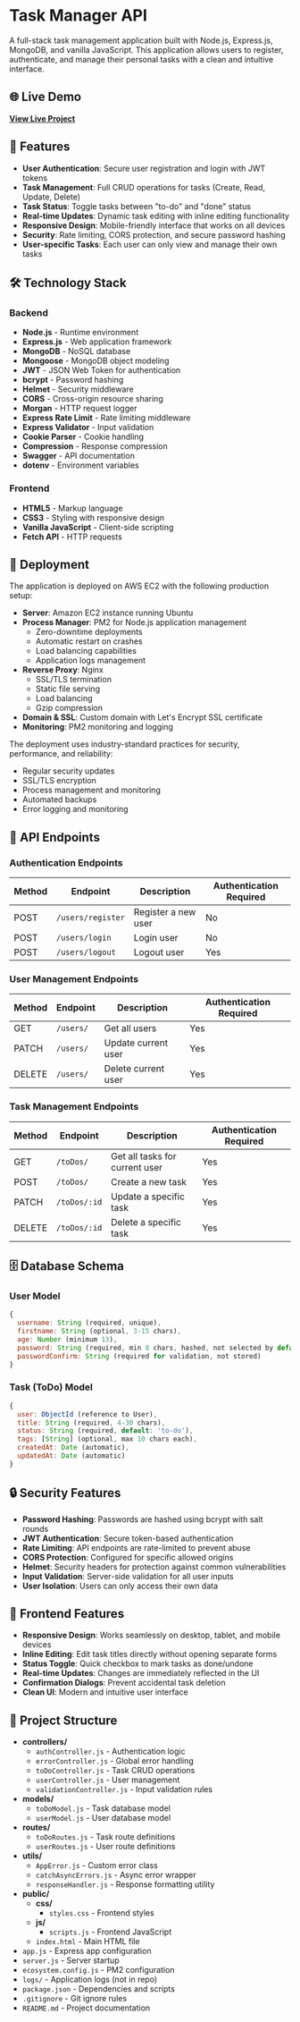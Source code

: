 # Task Manager API
A full-stack task management application built with Node.js, Express.js, MongoDB, and vanilla JavaScript. This application allows users to register, authenticate, and manage their personal tasks with a clean and intuitive interface.

## 🌐 Live Demo

**[View Live Project](https://task-manager.me/)**

## 🚀 Features

- **User Authentication**: Secure user registration and login with JWT tokens
- **Task Management**: Full CRUD operations for tasks (Create, Read, Update, Delete)
- **Task Status**: Toggle tasks between "to-do" and "done" status
- **Real-time Updates**: Dynamic task editing with inline editing functionality
- **Responsive Design**: Mobile-friendly interface that works on all devices
- **Security**: Rate limiting, CORS protection, and secure password hashing
- **User-specific Tasks**: Each user can only view and manage their own tasks

## 🛠️ Technology Stack

### Backend
- **Node.js** - Runtime environment
- **Express.js** - Web application framework
- **MongoDB** - NoSQL database
- **Mongoose** - MongoDB object modeling
- **JWT** - JSON Web Token for authentication
- **bcrypt** - Password hashing
- **Helmet** - Security middleware
- **CORS** - Cross-origin resource sharing
- **Morgan** - HTTP request logger
- **Express Rate Limit** - Rate limiting middleware
- **Express Validator** - Input validation
- **Cookie Parser** - Cookie handling
- **Compression** - Response compression
- **Swagger** - API documentation
- **dotenv** - Environment variables

### Frontend
- **HTML5** - Markup language
- **CSS3** - Styling with responsive design
- **Vanilla JavaScript** - Client-side scripting
- **Fetch API** - HTTP requests

## 🚀 Deployment

The application is deployed on AWS EC2 with the following production setup:

- **Server**: Amazon EC2 instance running Ubuntu
- **Process Manager**: PM2 for Node.js application management
  - Zero-downtime deployments
  - Automatic restart on crashes
  - Load balancing capabilities
  - Application logs management
- **Reverse Proxy**: Nginx
  - SSL/TLS termination
  - Static file serving
  - Load balancing
  - Gzip compression
- **Domain & SSL**: Custom domain with Let's Encrypt SSL certificate
- **Monitoring**: PM2 monitoring and logging

The deployment uses industry-standard practices for security, performance, and reliability:
- Regular security updates
- SSL/TLS encryption
- Process management and monitoring
- Automated backups
- Error logging and monitoring
## 📡 API Endpoints

### Authentication Endpoints

| Method | Endpoint | Description | Authentication Required |
|--------|----------|-------------|------------------------|
| POST | `/users/register` | Register a new user | No |
| POST | `/users/login` | Login user | No |
| POST | `/users/logout` | Logout user | Yes |

### User Management Endpoints

| Method | Endpoint | Description | Authentication Required |
|--------|----------|-------------|------------------------|
| GET | `/users/` | Get all users | Yes |
| PATCH | `/users/` | Update current user | Yes |
| DELETE | `/users/` | Delete current user | Yes |

### Task Management Endpoints

| Method | Endpoint | Description | Authentication Required |
|--------|----------|-------------|------------------------|
| GET | `/toDos/` | Get all tasks for current user | Yes |
| POST | `/toDos/` | Create a new task | Yes |
| PATCH | `/toDos/:id` | Update a specific task | Yes |
| DELETE | `/toDos/:id` | Delete a specific task | Yes |


## 🗄️ Database Schema

### User Model
```javascript
{
  username: String (required, unique),
  firstname: String (optional, 3-15 chars),
  age: Number (minimum 13),
  password: String (required, min 8 chars, hashed, not selected by default),
  passwordConfirm: String (required for validation, not stored)
}
```

### Task (ToDo) Model
```javascript
{
  user: ObjectId (reference to User),
  title: String (required, 4-30 chars),
  status: String (required, default: 'to-do'),
  tags: [String] (optional, max 10 chars each),
  createdAt: Date (automatic),
  updatedAt: Date (automatic)
}
```

## 🔒 Security Features

- **Password Hashing**: Passwords are hashed using bcrypt with salt rounds
- **JWT Authentication**: Secure token-based authentication
- **Rate Limiting**: API endpoints are rate-limited to prevent abuse
- **CORS Protection**: Configured for specific allowed origins
- **Helmet**: Security headers for protection against common vulnerabilities
- **Input Validation**: Server-side validation for all user inputs
- **User Isolation**: Users can only access their own data

## 🎨 Frontend Features

- **Responsive Design**: Works seamlessly on desktop, tablet, and mobile devices
- **Inline Editing**: Edit task titles directly without opening separate forms
- **Status Toggle**: Quick checkbox to mark tasks as done/undone
- **Real-time Updates**: Changes are immediately reflected in the UI
- **Confirmation Dialogs**: Prevent accidental task deletion
- **Clean UI**: Modern and intuitive user interface

## 📁 Project Structure

- **controllers/**
  - `authController.js` - Authentication logic
  - `errorController.js` - Global error handling
  - `toDoController.js` - Task CRUD operations
  - `userController.js` - User management
  - `validationController.js` - Input validation rules
- **models/**
  - `toDoModel.js` - Task database model
  - `userModel.js` - User database model
- **routes/**
  - `toDoRoutes.js` - Task route definitions
  - `userRoutes.js` - User route definitions
- **utils/**
  - `AppError.js` - Custom error class
  - `catchAsyncErrors.js` - Async error wrapper
  - `responseHandler.js` - Response formatting utility
- **public/**
  - **css/**
    - `styles.css` - Frontend styles
  - **js/**
    - `scripts.js` - Frontend JavaScript
  - `index.html` - Main HTML file
- `app.js` - Express app configuration
- `server.js` - Server startup
- `ecosystem.config.js` - PM2 configuration
- `logs/` - Application logs (not in repo)
- `package.json` - Dependencies and scripts
- `.gitignore` - Git ignore rules
- `README.md` - Project documentation
